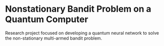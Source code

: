 # Nonstationary Bandit Problem on a Quantum Computer
Research project focused on developing a quantum neural network to solve the non-stationary multi-armed bandit problem.
